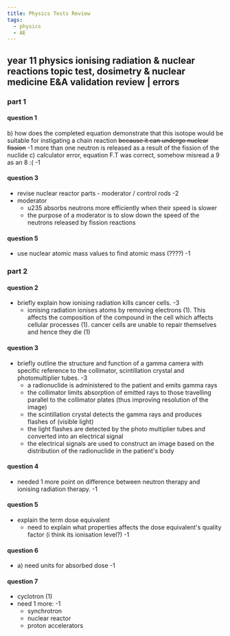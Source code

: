 ```yaml
---
title: Physics Tests Review
tags:
  - physics
  - AE
---
```

## year 11 physics ionising radiation & nuclear reactions topic test, dosimetry & nuclear medicine E&A validation review | errors

### part 1

#### question 1

b) how does the completed equation demonstrate that this isotope would be suitable for instigating a chain reaction
~~because it can undergo nuclear fission~~ -1
more than one neutron is released as a result of the fission of the nuclide
c)
calculator error, equation F.T was correct, somehow misread a 9 as an 8 :( -1

#### question 3

- revise nuclear reactor parts - moderator / control rods -2
- moderator
  - u235 absorbs neutrons more efficiently when their speed is slower
  - the purpose of a moderator is to slow down the speed of the neutrons released by fission reactions

#### question 5

- use nuclear atomic mass values to find atomic mass (????) -1

### part 2

#### question 2

- briefly explain how ionising radiation kills cancer cells. -3
  - ionising radiation ionises atoms by removing electrons (1). This affects the composition of the compound in the cell which affects cellular processes (1). cancer cells are unable to repair themselves and hence they die (1)

#### question 3

- briefly outline the structure and function of a gamma camera with specific reference to the collimator, scintillation crystal and photomultiplier tubes. -3
  - a radionuclide is administered to the patient and emits gamma rays
  - the collimator limits absorption of emitted rays to those travelling parallel to the collimator plates (thus improving resolution of the image)
  - the scintillation crystal detects the gamma rays and produces flashes of (visible light)
  - the light flashes are detected by the photo multiplier tubes and converted into an electrical signal
  - the electrical signals are used to construct an image based on the distribution of the radionuclide in the patient's body

#### question 4

- needed 1 more point on difference between neutron therapy and ionising radiation therapy. -1

#### question 5

- explain the term dose equivalent
  - need to explain what properties affects the dose equivalent's quality factor (i think its ionisation level?) -1

#### question 6

- a) need units for absorbed dose -1

#### question 7

- cyclotron (1)
- need 1 more: -1
  - synchrotron
  - nuclear reactor
  - proton accelerators
